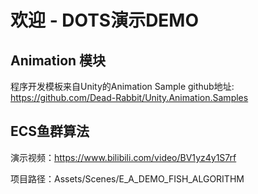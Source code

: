 # 欢迎 - DOTS演示DEMO

## Animation 模块

程序开发模板来自Unity的Animation Sample
github地址: https://github.com/Dead-Rabbit/Unity.Animation.Samples

## ECS鱼群算法

演示视频：https://www.bilibili.com/video/BV1yz4y1S7rf

项目路径：Assets/Scenes/E_A_DEMO_FISH_ALGORITHM